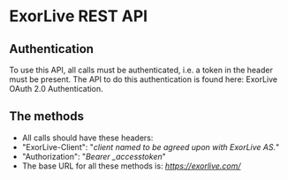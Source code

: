 # ExorLive REST API

## Authentication

To use this API, all calls must be authenticated, i.e. a token in the header must be present.
The API to do this authentication is found here: ExorLive OAuth 2.0 Authentication.

## The methods

- All calls should have these headers:
- "ExorLive-Client": "*client named to be agreed upon with ExorLive AS.*"
- "Authorization": "*Bearer _accesstoken*"
- The base URL for all these methods is: *https://exorlive.com/*